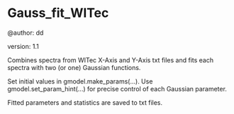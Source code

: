 # Gauss_fit_WITec
@author: dd

version: 1.1

Combines spectra from WITec X-Axis and Y-Axis txt files
and fits each spectra with two (or one) Gaussian functions.

Set initial values in gmodel.make_params(...).
Use gmodel.set_param_hint(...) for precise control of each Gaussian parameter.

Fitted parameters and statistics are saved to txt files.
